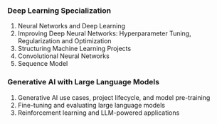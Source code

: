 ### Deep Learning Specialization
1. Neural Networks and Deep Learning
2. Improving Deep Neural Networks: Hyperparameter Tuning, Regularization and Optimization
3. Structuring Machine Learning Projects
4. Convolutional Neural Networks
5. Sequence Model

### Generative AI with Large Language Models
1. Generative AI use cases, project lifecycle, and model pre-training
2. Fine-tuning and evaluating large language models
3. Reinforcement learning and LLM-powered applications
